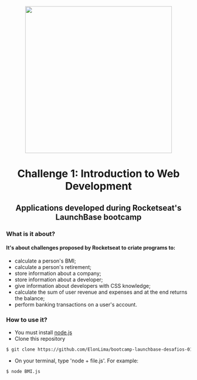 <h1 align="center">
    <img src="https://camo.githubusercontent.com/268b1344409fac98c4eeda520482b6910c4ddcba/68747470733a2f2f73746f726167652e676f6f676c65617069732e636f6d2f676f6c64656e2d77696e642f626f6f7463616d702d6c61756e6368626173652f6c6f676f2e706e67" width="400px">
</h1>

<h1 align="center">
    Challenge 1: Introduction to Web Development
</h1>

<h2 align="center">Applications developed during Rocketseat's LaunchBase bootcamp</h2>

###  What is it about?
#### It's about challenges proposed by Rocketseat to criate programs to:
- calculate a person's BMI;
- calculate a person's retirement;
- store information about a company;
- store information about a developer;
- give information about developers with CSS knowledge;
- calculate the sum of user revenue and expenses and at the end returns the balance;
- perform banking transactions on a user's account.

### How to use it?
- You must install [node.js](https://nodejs.org/en/)
- Clone this repository
``` bash
$ git clone https://github.com/ElonLima/bootcamp-launchbase-desafios-01.git
```
- On your terminal, type 'node + file.js'. For example:
``` bash
$ node BMI.js
```
